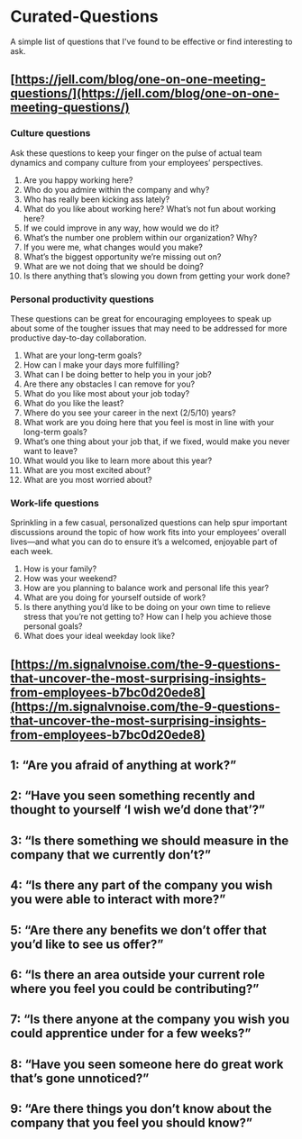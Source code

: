 # Curated-Questions

A simple list of questions that I've found to be effective or find interesting to ask.

## [https://jell.com/blog/one-on-one-meeting-questions/](https://jell.com/blog/one-on-one-meeting-questions/)

### Culture questions

Ask these questions to keep your finger on the pulse of actual team dynamics and company culture from your employees’ perspectives.

1. Are you happy working here?
2. Who do you admire within the company and why?
3. Who has really been kicking ass lately?
4. What do you like about working here? What’s not fun about working here?
5. If we could improve in any way, how would we do it?
6. What’s the number one problem within our organization? Why?
7. If you were me, what changes would you make?
8. What’s the biggest opportunity we’re missing out on?
9. What are we not doing that we should be doing?
10. Is there anything that’s slowing you down from getting your work done?

### Personal productivity questions

These questions can be great for encouraging employees to speak up about some of the tougher issues that may need to be addressed for more productive day-to-day collaboration.

1. What are your long-term goals?
2. How can I make your days more fulfilling?
3. What can I be doing better to help you in your job?
4. Are there any obstacles I can remove for you?
5. What do you like most about your job today?
6. What do you like the least?
7. Where do you see your career in the next \(2/5/10\) years?
8. What work are you doing here that you feel is most in line with your long-term goals?
9. What’s one thing about your job that, if we fixed, would make you never want to leave?
10. What would you like to learn more about this year?
11. What are you most excited about?
12. What are you most worried about?

### Work-life questions

Sprinkling in a few casual, personalized questions can help spur important discussions around the topic of how work fits into your employees’ overall lives—and what you can do to ensure it’s a welcomed, enjoyable part of each week.

1. How is your family?
2. How was your weekend?
3. How are you planning to balance work and personal life this year?
4. What are you doing for yourself outside of work?
5. Is there anything you’d like to be doing on your own time to relieve stress that you’re not getting to? How can I help you achieve those personal goals?
6. What does your ideal weekday look like?

## [https://m.signalvnoise.com/the-9-questions-that-uncover-the-most-surprising-insights-from-employees-b7bc0d20ede8](https://m.signalvnoise.com/the-9-questions-that-uncover-the-most-surprising-insights-from-employees-b7bc0d20ede8)

## 1: “Are you afraid of anything at work?”

## 2: “Have you seen something recently and thought to yourself ‘I wish we’d done that’?”

## 3: “Is there something we should measure in the company that we currently don’t?”

## 4: “Is there any part of the company you wish you were able to interact with more?”

## 5: “Are there any benefits we don’t offer that you’d like to see us offer?”

## 6: “Is there an area outside your current role where you feel you could be contributing?”

## 7: “Is there anyone at the company you wish you could apprentice under for a few weeks?”

## 8: “Have you seen someone here do great work that’s gone unnoticed?”

## 9: “Are there things you don’t know about the company that you feel you should know?”

